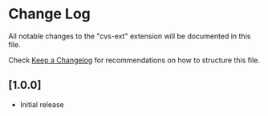 # Change Log

All notable changes to the "cvs-ext" extension will be documented in this file.

Check [Keep a Changelog](http://keepachangelog.com/) for recommendations on how to structure this file.

## [1.0.0]

- Initial release
